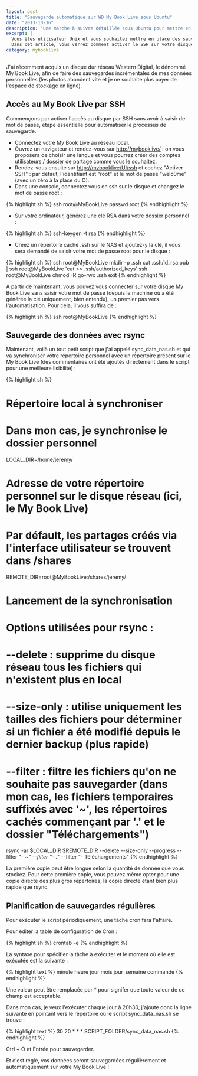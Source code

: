 ```yaml
---
layout: post
title: "Sauvegarde automatique sur WD My Book Live sous Ubuntu"
date: "2013-10-16"
description: "Une marche à suivre détaillée sous Ubuntu pour mettre en place des sauvegardes automatiques de vos données sur un disque réseau WD My Book Live."    
excerpt: |
  Vous êtes utilisateur Unix et vous souhaitez mettre en place des sauvegardes automatiques et régulières de vos données sur un disque réseau WD My Book Live ?
  Dans cet article, vous verrez comment activer le SSH sur votre disque My Book Live et automatiser l'exécution d'un script de sauvegarde incrémentale utilisant rsync.
category: mybooklive
---
```


J'ai récemment acquis un disque dur réseau Western Digital, le dénommé My Book Live, afin de faire des sauvegardes incrémentales de mes données personnelles (les photos abondent vite et je ne souhaite plus payer de l'espace de stockage en ligne).

## Accès au My Book Live par SSH

Commençons par activer l'accès au disque par SSH sans avoir à saisir de mot de passe, étape essentielle pour automatiser le processus de sauvegarde.

* Connectez votre My Book Live au réseau local.
* Ouvrez un navigateur et rendez-vous sur [http://mybooklive/](http://mybooklive/ "Accès à la page d'administration du My Book Live") : on vous proposera de choisir une langue et vous pourrez créer des comptes utilisateurs / dossier de partage comme vous le souhaitez.
* Rendez-vous ensuite sur [http://mybooklive/UI/ssh](http://mybooklive/UI/ssh "Page d'activation du SSH sur le My Book Live") et cochez "Activer SSH" : par défaut, l'identifiant est "root" et le mot de passe "welc0me" (avec un zéro à la place du O).
* Dans une console, connectez vous en ssh sur le disque et changez le mot de passe root :

{% highlight sh %}
ssh root@MyBookLive
passwd root
{% endhighlight %}

*   Sur votre ordinateur, générez une clé RSA dans votre dossier personnel :

{% highlight sh %}
ssh-keygen -t rsa
{% endhighlight %}

*   Créez un répertoire caché .ssh sur le NAS et ajoutez-y la clé, il vous sera demandé de saisir votre mot de passe root pour le disque :

{% highlight sh %}
ssh root@MyBookLive mkdir -p .ssh
cat .ssh/id_rsa.pub | ssh root@MyBookLive 'cat >> .ssh/authorized_keys'
ssh root@MyBookLive
chmod -R go-rwx .ssh
exit
{% endhighlight %}

A partir de maintenant, vous pouvez vous connecter sur votre disque My Book Live sans saisir votre mot de passe (depuis la machine où a été générée la clé uniquement, bien entendu), un premier pas vers l'automatisation. Pour cela, il vous suffira de :

{% highlight sh %}
ssh root@MyBookLive
{% endhighlight %}

## Sauvegarde des données avec rsync

Maintenant, voilà un tout petit script que j'ai appelé sync\_data\_nas.sh et qui va synchroniser votre répertoire personnel avec un répertoire présent sur le My Book Live (des commentaires ont été ajoutés directement dans le script pour une meilleure lisibilité) :

{% highlight sh %}
# Répertoire local à synchroniser
# Dans mon cas, je synchronise le dossier personnel
LOCAL_DIR=/home/jeremy/

# Adresse de votre répertoire personnel sur le disque réseau (ici, le My Book Live)
# Par défault, les partages créés via l'interface utilisateur se trouvent dans /shares
REMOTE_DIR=root@MyBookLive:/shares/jeremy/

# Lancement de la synchronisation
# Options utilisées pour rsync :
# --delete : supprime du disque réseau tous les fichiers qui n'existent plus en local
# --size-only : utilise uniquement les tailles des fichiers pour déterminer si un fichier a été modifié depuis le dernier backup (plus rapide)
# --filter : filtre les fichiers qu'on ne souhaite pas sauvegarder (dans mon cas, les fichiers temporaires suffixés avec '~', les répertoires cachés commençant par '.' et le dossier "Téléchargements")
rsync -ar $LOCAL_DIR $REMOTE_DIR --delete --size-only --progress --filter "- *~" --filter "- .*" --filter "- Téléchargements"
{% endhighlight %}

La première copie peut être longue selon la quantité de donnée que vous stockez. Pour cette première copie, vous pouvez même opter pour une copie directe des plus gros répertoires, la copie directe étant bien plus rapide que rsync.

## Planification de sauvegardes régulières

Pour exécuter le script périodiquement, une tâche cron fera l'affaire.

Pour éditer la table de configuration de Cron :

{% highlight sh %}
crontab -e
{% endhighlight %}

La syntaxe pour spécifier la tâche à exécuter et le moment où elle est exécutée est la suivante :

{% highlight text %}
minute heure jour mois jour_semaine commande
{% endhighlight %}

Une valeur peut être remplacée par * pour signifer que toute valeur de ce champ est acceptable.

Dans mon cas, je veux l'exécuter chaque jour à 20h30, j'ajoute donc la ligne suivante en pointant vers le répertoire où le script sync\_data\_nas.sh se trouve :

{% highlight text %}
30 20 * * * SCRIPT_FOLDER/sync_data_nas.sh
{% endhighlight %}

Ctrl + O et Entrée pour sauvegarder.

Et c'est réglé, vos données seront sauvegardées régulièrement et automatiquement sur votre My Book Live !
